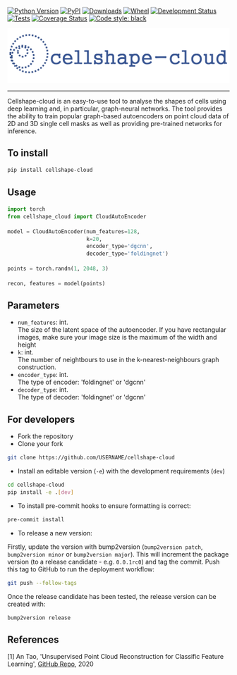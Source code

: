 [![Python Version](https://img.shields.io/pypi/pyversions/cellshape-cloud.svg)](https://pypi.org/project/cellshape-cloud)
[![PyPI](https://img.shields.io/pypi/v/cellshape-cloud.svg)](https://pypi.org/project/cellshape-cloud)
[![Downloads](https://pepy.tech/badge/cellshape-cloud)](https://pepy.tech/project/cellshape-cloud)
[![Wheel](https://img.shields.io/pypi/wheel/cellshape-cloud.svg)](https://pypi.org/project/cellshape-cloud)
[![Development Status](https://img.shields.io/pypi/status/cellshape-cloud.svg)](https://github.com/Sentinal4D/cellshape-cloud)
[![Tests](https://img.shields.io/github/workflow/status/Sentinal4D/cellshape-cloud/tests)](
    https://github.com/Sentinal4D/cellshape-cloud/actions)
[![Coverage Status](https://coveralls.io/repos/github/Sentinal4D/cellshape-cloud/badge.svg?branch=master)](https://coveralls.io/github/Sentinal4D/cellshape-cloud?branch=master)
[![Code style: black](https://img.shields.io/badge/code%20style-black-000000.svg)](https://github.com/psf/black)

<img src="https://github.com/DeVriesMatt/cellshape-cloud/blob/main/img/cellshape_cloud.png" 
     alt="Cellshape logo by Matt De Vries">
___
Cellshape-cloud is an easy-to-use tool to analyse the shapes of cells using deep learning and, in particular, graph-neural networks. The tool provides the ability to train popular graph-based autoencoders on point cloud data of 2D and 3D single cell masks as well as providing pre-trained networks for inference.



## To install
```bash
pip install cellshape-cloud
```

## Usage
```python
import torch
from cellshape_cloud import CloudAutoEncoder

model = CloudAutoEncoder(num_features=128, 
                         k=20,
                         encoder_type='dgcnn',
                         decoder_type='foldingnet')

points = torch.randn(1, 2048, 3)

recon, features = model(points)
```

## Parameters

- `num_features`: int.  
The size of the latent space of the autoencoder. If you have rectangular images, make sure your image size is the maximum of the width and height
- `k`: int.  
The number of neightbours to use in the k-nearest-neighbours graph construction.
- `encoder_type`: int.  
The type of encoder: 'foldingnet' or 'dgcnn'
- `decoder_type`: int.  
The type of decoder: 'foldingnet' or 'dgcnn'


## For developers
* Fork the repository
* Clone your fork
```bash
git clone https://github.com/USERNAME/cellshape-cloud 
```
* Install an editable version (`-e`) with the development requirements (`dev`)
```bash
cd cellshape-cloud
pip install -e .[dev] 
```
* To install pre-commit hooks to ensure formatting is correct:
```bash
pre-commit install
```

* To release a new version:

Firstly, update the version with bump2version (`bump2version patch`, 
`bump2version minor` or `bump2version major`). This will increment the 
package version (to a release candidate - e.g. `0.0.1rc0`) and tag the 
commit. Push this tag to GitHub to run the deployment workflow:

```bash
git push --follow-tags
```

Once the release candidate has been tested, the release version can be created with:

```bash
bump2version release
```

## References
[1] An Tao, 'Unsupervised Point Cloud Reconstruction for Classific Feature Learning', [GitHub Repo](https://github.com/AnTao97/UnsupervisedPointCloudReconstruction), 2020
